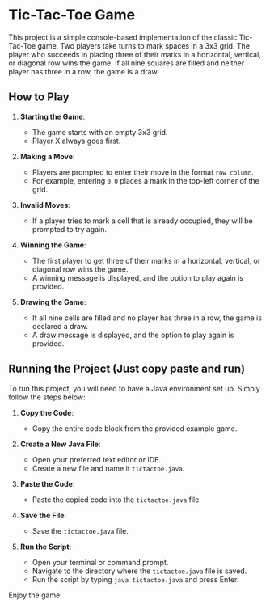 # Tic-Tac-Toe Game

This project is a simple console-based implementation of the classic Tic-Tac-Toe game. Two players take turns to mark spaces in a 3x3 grid. The player who succeeds in placing three of their marks in a horizontal, vertical, or diagonal row wins the game. If all nine squares are filled and neither player has three in a row, the game is a draw.

## How to Play

1. **Starting the Game**:
   - The game starts with an empty 3x3 grid.
   - Player X always goes first.

2. **Making a Move**:
   - Players are prompted to enter their move in the format `row column`.
   - For example, entering `0 0` places a mark in the top-left corner of the grid.

3. **Invalid Moves**:
   - If a player tries to mark a cell that is already occupied, they will be prompted to try again.

4. **Winning the Game**:
   - The first player to get three of their marks in a horizontal, vertical, or diagonal row wins the game.
   - A winning message is displayed, and the option to play again is provided.

5. **Drawing the Game**:
   - If all nine cells are filled and no player has three in a row, the game is declared a draw.
   - A draw message is displayed, and the option to play again is provided.

## Running the Project (Just copy paste and run)

To run this project, you will need to have a Java environment set up. Simply follow the steps below:

1. **Copy the Code**:
   - Copy the entire code block from the provided example game.

2. **Create a New Java File**:
   - Open your preferred text editor or IDE.
   - Create a new file and name it `tictactoe.java`.

3. **Paste the Code**:
   - Paste the copied code into the `tictactoe.java` file.

4. **Save the File**:
   - Save the `tictactoe.java` file.

5. **Run the Script**:
   - Open your terminal or command prompt.
   - Navigate to the directory where the `tictactoe.java` file is saved.
   - Run the script by typing `java tictactoe.java` and press Enter.

Enjoy the game!

